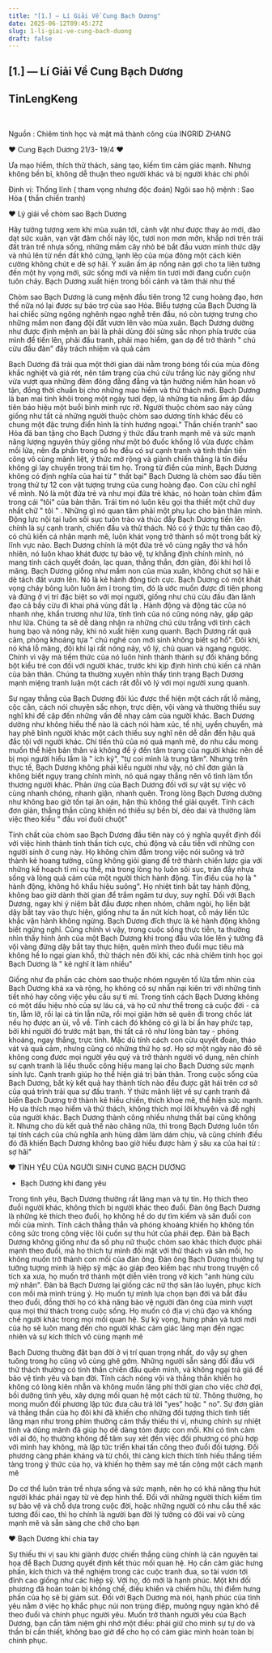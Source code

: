 ```yaml
---
title: "[1.] — Lí Giải Về Cung Bạch Dương"
date: 2025-06-12T09:45:27Z
slug: 1-li-giai-ve-cung-bach-duong
draft: false
---
```


## [1.] — Lí Giải Về Cung Bạch Dương

## TinLengKeng

​



Nguồn : Chiêm tinh học và mật mã thành công của INGRID ZHANG
 
 ♥ Cung Bạch Dương 21/3- 19/4 ♥
 
 Ưa mạo hiểm, thích thử thách, sáng tạo, kiếm tìm cảm giác mạnh. Nhưng  không bền bỉ, không dễ thuận theo người khác và bị người khác chi phối
 
 Định vị: Thống lĩnh ( tham vọng nhưng độc đoán)
 Ngôi sao hộ mệnh : Sao Hỏa ( thần chiến tranh)
 
 ♥ Lý giải về chòm sao Bạch Dương
 
 Hãy tưởng tượng xem khi mùa xuân tới, cảnh vật như được thay áo mới,  dào dạt sức xuân, vạn vật đâm chồi nảy lộc, tươi non mơn mởn, khắp nơi  trên trái đất tràn trề nhựa sống, những mầm cây nhỏ bé bắt đầu vươn mình  thức dậy và nhú lên từ nền đất khô cứng, lạnh lẽo của mùa đông một cách  kiên cường không chút e dè sợ hãi. Ý xuân ấm áp nồng nàn gợi cho ta  liên tưởng đến một hy vọng mới, sức sống mới và niềm tin tươi mới đang  cuồn cuộn tuôn chảy. Bạch Dương xuất hiện trong bối cảnh và tâm thái như  thế
 
 Chòm sao Bạch Dương là cung mệnh đầu tiên trong 12 cung  hoàng đạo, hơn thế nữa nó lại được sự bảo trợ của sao Hỏa. Biểu tượng  của Bạch Dương là hai chiếc sừng ngông nghênh ngạo nghễ trên đầu, nó còn  tượng trưng cho những mầm non đang đội đất vươn lên vào mùa xuân. Bạch  Dương dường như được định mệnh an bài là phải dùng đôi sừng sắc nhọn  phía trước của mình để tiến lên, phải đấu tranh, phải mạo hiểm, gan dạ  để trở thành " chú cừu đầu đàn" đầy trách nhiệm và quả cảm
 
 Bạch  Dương đã trải qua một thời gian dài nằm trong bóng tối của mùa đông  khắc nghiệt và giá rét, nên tâm trạng của chú cừu trắng lúc này giống  như vừa vượt qua những đêm đông đằng đẵng và tận hưởng niềm hân hoan vô  tận, đồng thời chuẩn bị cho những mạo hiểm và thử thách mới. Bạch Dương  là ban mai tinh khôi trong một ngày tươi đẹp, là những tia nắng ấm áp  đầu tiên báo hiệu một buổi bình minh rực rỡ. Người thuộc chòm sao này  cũng giống như tất cả những người thuộc chòm sao dương tính khác đều có  chung một đặc trưng điển hình là tính hướng ngoại." Thần chiến tranh"  sao Hỏa đã ban tặng cho Bạch Dương ý thức đấu tranh mạnh mẽ và sức mạnh  năng lượng nguyên thủy giống như một bó đuốc khổng lồ vừa được châm mồi  lửa, nên đa phần trong số họ đều có sự cạnh tranh và tinh thần tiến công  vô cùng mãnh liệt, ý thức mở rộng và giành chiến thắng là tín điều  không gì lay chuyển trong trái tim họ. Trong từ điển của mình, Bạch  Dương không có định nghĩa của hai từ " thất bại"
 Bạch Dương là chòm  sao đầu tiên trong thứ tự 12 con vật tượng trưng của cung hoàng đạo. Con  cừu chỉ nghĩ về mình. Nó là một đứa trẻ và như mọi đứa trẻ khác, nó  hoàn toàn chìm đắm trong cái "tôi" của bản thân. Trái tim nó luôn kêu  gọi tha thiết một chữ duy nhất chữ " tôi " . Những gì nó quan tâm phải  một phụ lục cho bản thân mình. Động lực nội tại luôn sôi sục tuôn trào  và thúc đẩy Bạch Dương tiến lên chính là sự cạnh tranh, chiến đấu và thử  thách. Nó có ý thức tự thân cao độ, có chủ kiến cá nhân mạnh mẽ, luôn  khát vọng trở thành số một trong bất kỳ lĩnh vực nào. Bạch Dương chính  là một đứa trẻ vô cùng ngây thơ và hồn nhiên, nó luôn khao khát được tự  bảo vệ, tự khẳng định chính mình, nó mang tính cách quyết đoán, lạc  quan, thẳng thắn, đơn giản, đôi khi hơi lỗ mãng. Bạch Dương giống như  mầm non của mùa xuân, không chút sợ hãi e dè tách đất vươn lên. Nó là kẻ  hành động tích cực. Bạch Dương có một khát vọng cháy bỏng luôn luôn âm ỉ  trong tim, đó là ước muốn được đi tiên phong và đứng ở vị trí đặc biệt  so với mọi người, giống như chú cừu đầu đàn lãnh đạo cả bầy cừu đi khai  phá vùng đất lạ . Hành động và động tác của nó nhanh nhẹ, khẩn trương  như lửa, tính tình của nó cũng nóng nảy, gấp gáp như lửa. Chúng ta sẽ dễ  dàng nhận ra những chú cừu trắng với tính cách hung bạo và nóng nảy,  khi nó xuất hiện xung quanh. Bạch Dương rất quả cảm, phóng khoáng tựa "  chú nghé con mới sinh không biết sợ hổ". Đôi khi, nó khá lỗ mãng, đôi  khi lại rất nóng nảy, vô lý, chủ quan và ngang ngược. Chính vì vậy mà  tiềm thức của nó luôn hình thành thành sự đối kháng bồng bột kiểu trẻ  con đối với người khác, trước khi kịp định hình chủ kiến cá nhân của bản  thân. Chúng ta thường xuyên nhìn thấy tình trạng Bạch Dương mạnh miệng  tranh luận một cách rất đỗi vô lý với mọi người xung quanh.
 
 Sự  ngay thẳng của Bạch Dương đôi lúc được thể hiện một cách rất lỗ mãng,  cộc cằn, cách nói chuyện sắc nhọn, trực diện, vội vàng và thường thiếu  suy nghĩ khi đề cập đến những vấn đề nhạy cảm của người khác. Bach Dương  dường như không hiểu thế nào là cách nói hàm xúc, tế nhị, uyển chuyển,  mà hay phê bình người khác một cách thiếu suy nghĩ nên dễ dẫn đến hậu  quả đắc tội với người khác. Chí tiến thủ của nó quá mạnh mẽ, do nhu cầu  mong muốn thể hiện bản thân và không để ý đến tâm trạng của người khác  nên dễ bị mọi người hiểu lầm là " ích kỷ", "tự coi mình là trung tâm".  Nhưng trên thực tế, Bạch Dương không phải kiểu người như vậy, nó chỉ đơn  giản là không biết ngụy trang chính mình, nó quá ngay thẳng nên vô tình  làm tổn thương người khác. Phản ứng của Bạch Dương đối với sự vật sự  việc vô cùng nhanh chóng, nhanh giận, nhanh quên. Trong lòng Bạch Dương  dường như không bao giờ tồn tại ân oán, hận thù không thể giải quyết.  Tính cách đơn giản, thẳng thắn cũng khiến nó thiếu sự bền bỉ, dẻo dai và  thường làm việc theo kiểu " đầu voi đuôi chuột"
 
 Tính chất của  chòm sao Bạch Dương đầu tiên này có ý nghĩa quyết định đối với việc hình  thành tinh thần tích cực, chủ động và cầu tiến với những con người sinh  ở cung này. Họ không chìm đắm trong việc nói suông và trở thành kẻ  hoang tưởng, cũng không giỏi giang để trở thành chiến lược gia với những  kế hoạch tỉ mỉ cụ thể, mà trong lòng họ luôn sôi sục, tràn đầy nhựa  sống và lòng quả cảm của một người thích hành động. Tín điều của họ là "  hành động, không hô khẩu hiệu suông". Họ nhiệt tình bắt tay hành động,  không bao giờ dành thời gian để trầm ngâm tư duy, suy nghĩ. Đối với Bạch  Dương, ngay khi ý niệm bắt đầu được nhen nhóm, châm ngòi, họ liền bật  dậy bắt tay vào thực hiện, giống như ta ấn nút kích hoạt, cỗ máy liền  tức khắc vận hành không ngừng. Bạch Dương đích thực là kẻ hành động  không biết ngừng nghỉ. Cũng chính vì vậy, trong cuộc sống thực tiễn, ta  thường nhìn thấy hình ảnh của một Bạch Dương khi trong đầu vứa lóe lên ý  tưởng đã vội vàng đứng dậy bắt tay thực hiện, quên mình theo đuổi mục  tiêu mà không hề lo ngại gian khổ, thử thách nên đôi khi, các nhà chiêm  tinh học gọi Bạch Dương là " kẻ nghĩ ít làm nhiều"
 
 Giống như đa  phần các chòm sao thuộc nhóm nguyên tố lửa tầm nhìn của Bạch Dương khá  xa và rộng, họ không có sự nhẫn nại kiên trì với những tình tiết nhỏ hay  công việc yêu cầu sự tỉ mỉ. Trong tính cách Bạch Dương không có một dấu  hiệu nhỏ của sự láu cá, và họ cứ như thể trong cả cuộc đời - cả tin,  lẫm lỡ, rồi lại cả tin lẫn nữa, rồi mọi giận hờn sẽ quên đi trong chốc  lát nếu họ được an ủi, vỗ về. Tính cách đó không có gì là bí ẩn hay phức  tạp, bởi khi người đó trước mặt bạn, thì tất cả rõ như lòng bàn tay -  phóng khoáng, ngay thẳng, trực tính. Mặc dù tính cách con cừu quyết  đoán, tháo vát và quả cảm, nhưng cũng có những thứ họ sợ. Họ sợ một ngày  nào đó sẽ không cong đươc mọi người yêu quý và trở thành người vô dụng,  nên chính sự cạnh tranh là liều thuốc công hiệu mang lại cho Bạch Dương  sức mạnh sinh lực. Cạnh tranh giúp họ thể hiện giá trị bản thân. Trong  cuộc sống của Bạch Dương, bất kỳ kết quả hay thành tích nào đều được gặt  hái trên cơ sở của quá trình trải qua sự đấu tranh. Ý thức mãnh liệt về  sự cạnh tranh đã biến Bạch Dương trở thành kẻ hiếu chiến, thích khoe  mẽ, thể hiện sức mạnh. Họ ưa thích mạo hiểm và thử thách, không thích  mọi lời khuyên và đề nghị của người khác. Bạch Dương thành công nhiều  nhưng thất bại cũng không ít. Nhưng cho dù kết quả thế nào chăng nữa,  thì trong Bạch Dương luôn tồn tại tính cách của chủ nghĩa anh hùng dãm  làm dám chịu, và cũng chính điều đó đã khiến Bạch Dương không bao giờ  hiểu được hàm ý sâu xa của hai từ : sợ hãi"
 
 
 ♥ TÌNH YÊU CỦA NGƯỜI SINH CUNG BẠCH DƯƠNG
 
 - Bạch Dương khi đang yêu
 
 Trong tình yêu, Bạch Dương thường rất lãng mạn và tự tin. Họ thích theo  đuổi người khác, không thích bị người khác theo đuổi. Đàn ông Bạch  Dương là những kẻ thích theo đuổi, họ không hề do dự tìm kiếm và săn  đuổi con mồi của mình. Tính cách thẳng thắn và phóng khoáng khiến họ  không tốn công sức trong công việc lôi cuốn sự thu hút của phái đẹp. Đàn  bà Bạch Dương không giống như đa số phụ nữ thuộc chòm sao khác thích  được phái mạnh theo đuổi, mà họ thích tự mình đối mặt với thử thách và  săn mồi, họ không muốn trở thành con mồi của đàn ông. Đàn ông Bạch Dương  thường tự tưởng tượng mình là hiệp sỹ mặc áo giáp đeo kiếm bạc như  trong truyện cổ tích xa xưa, họ muốn trở thành một diễn viên trong vở  kịch "anh hùng cứu mỹ nhân". Đàn bà Bạch Dương lại giống các nữ thợ săn  lão luyện, phục kích con mồi mà mình trúng ý. Họ muốn tự mình lựa chọn  bạn đời và bắt đầu theo đuổi, đồng thời họ có khả năng bảo vệ người đàn  ông của mình vượt qua mọi thử thách trong cuộc sống. Họ muốn có địa vị  chủ đạo và khống chế người khác trong mọi mối quan hệ. Sự kỳ vọng, hưng  phấn và tươi mới của họ sẽ luôn mang đến cho người khác cảm giác lãng  mạn đến ngạc nhiên và sự kích thích vô cùng mạnh mẽ
 
 Bạch Dương  thường đặt bạn đời ở vị trí quan trọng nhất, do vậy sự ghen tuông trong  họ cũng vô cùng ghê gớm. Những người sẵn sàng đối đầu với thử thách  thường có tinh thần chiến đấu quên mình, và không ngại trả giá để bảo vệ  tình yêu và bạn đời. Tính cách nóng vội và thẳng thắn khiến họ không có  lòng kiên nhẫn và không muốn lãng phí thời gian cho việc chờ đợi, bồi  dưỡng tình yêu, xây dựng mối quan hệ một cách từ từ. Thông thường, họ  mong muốn đối phương lập tức đưa câu trả lời "yes" hoặc " no". Sự đơn  giản và thẳng thắn của họ đôi khi đã khiến cho những đối tượng thích  tình tiết lãng mạn như trong phim thường cảm thấy thiếu thi vị, nhưng  chính sự nhiệt tình và dũng mãnh đã giúp họ dễ dàng tóm được con mồi.  Khi có tình cảm với ai đó, họ thường không để tâm suy xét đến việc đối  phương có phù hợp với mình hay không, mà lập tức triển khai tấn công  theo đuổi đối tượng. Đối phương càng phản kháng và từ chối, thì càng  kích thích tính hiếu thắng tiềm tàng trong ý thức của họ, và khiến họ  thêm say mê tấn công một cách mạnh mẽ
 
 Do cơ thể luôn tràn trề  nhựa sống và sức mạnh, nên họ có khả năng thu hút người khác phái ngay  từ vẻ đẹp hình thể. Đối với những người thích kiếm tìm sự bảo vệ và chỗ  dựa trong cuộc đời, hoặc những người có nhu cầu thể xác tương đối cao,  thì họ chính là người bạn đời lý tưởng có đôi vai vô cùng mạnh mẽ và sẵn  sàng che chở cho bạn
 
 
 ♥ Bạch Dương khi chia tay
 
  Sự thiếu thi vị sau khi giành được chiến thắng cũng chính là căn nguyên  tai họa để Bạch Dương quyết định kết thúc mối quan hệ. Họ cần cảm giác  hưng phấn, kích thích và thể nghiệm trong các cuộc tranh đua, so tài  vươn tới đỉnh cao giống như các hiệp sỹ. Với họ, đó mới là hạnh phúc.  Một khi đối phương đã hoàn toàn bị khống chế, điều khiển và chiếm hữu,  thì điểm hưng phấn của họ sẽ bị giảm sút. Đối với Bạch Dương mà nói,  hạnh phúc của tình yêu nằm ở việc họ khắc phục núi non trùng điệp, muông  nguy ngàn khó để theo đuổi và chinh phục người yêu. Muốn trở thành  người yêu của Bạch Dương, bạn cần tâm niệm ghi nhớ một điều: phải giữ  cho mình sự tự do và thần bí cần thiết, không bao giờ để cho họ có cảm  giác mình hoàn toàn bị chinh phục.